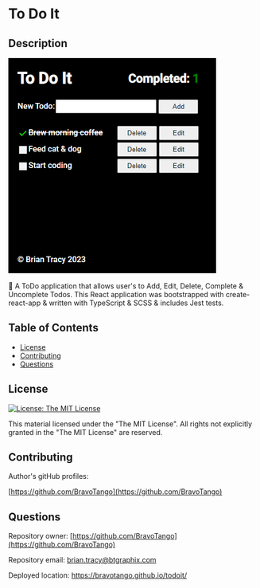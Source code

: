 # To Do It

## Description

![example image](/public/ToDoIt.png)<br/>

📐 A ToDo application that allows user's to Add, Edit, Delete, Complete & Uncomplete Todos. This React application was bootstrapped with create-react-app & written with TypeScript & SCSS & includes Jest tests.

## Table of Contents

- [License](#license)
- [Contributing](#contributing)
- [Questions](#questions)

## License

[![License: The MIT License](https://img.shields.io/badge/License-MIT-yellow.svg)](https://opensource.org/licenses/MIT)

This material licensed under the "The MIT License". All rights not explicitly granted in the "The MIT License" are reserved.

## Contributing

Author's gitHub profiles:

[https://github.com/BravoTango](https://github.com/BravoTango)<br/>

## Questions

Repository owner:
[https://github.com/BravoTango](https://github.com/BravoTango)

Repository email:
<a href="mailto:brian.tracy@btgraphix.com">brian.tracy@btgraphix.com</a>

Deployed location:
<a href="https://bravotango.github.io/todoit/">https://bravotango.github.io/todoit/</a>
